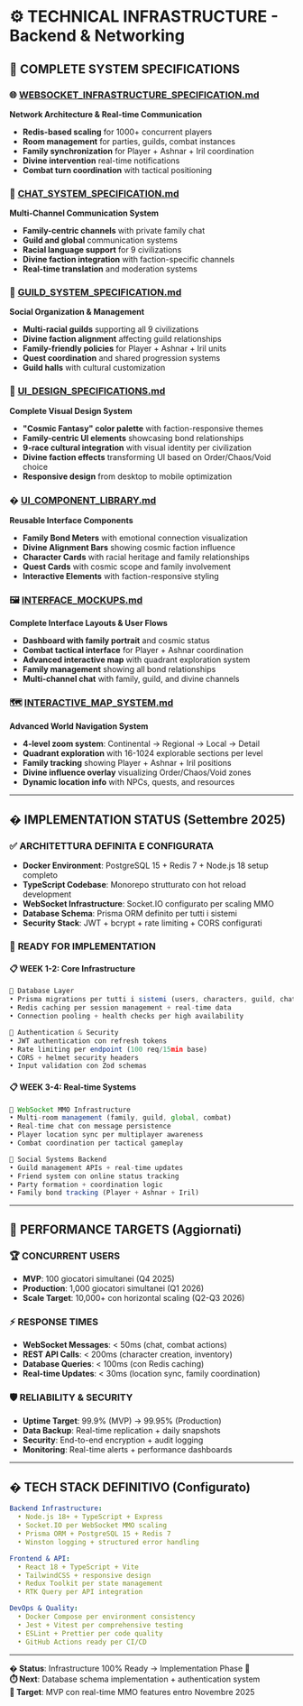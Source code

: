 # ⚙️ TECHNICAL INFRASTRUCTURE - Backend & Networking

## 📁 **COMPLETE SYSTEM SPECIFICATIONS**

### **🌐 [WEBSOCKET_INFRASTRUCTURE_SPECIFICATION.md](WEBSOCKET_INFRASTRUCTURE_SPECIFICATION.md)**
**Network Architecture & Real-time Communication**
- **Redis-based scaling** for 1000+ concurrent players
- **Room management** for parties, guilds, combat instances
- **Family synchronization** for Player + Ashnar + Iril coordination
- **Divine intervention** real-time notifications
- **Combat turn coordination** with tactical positioning

### **💬 [CHAT_SYSTEM_SPECIFICATION.md](CHAT_SYSTEM_SPECIFICATION.md)**
**Multi-Channel Communication System**
- **Family-centric channels** with private family chat
- **Guild and global** communication systems
- **Racial language support** for 9 civilizations
- **Divine faction integration** with faction-specific channels
- **Real-time translation** and moderation systems

### **🏰 [GUILD_SYSTEM_SPECIFICATION.md](GUILD_SYSTEM_SPECIFICATION.md)**
**Social Organization & Management**
- **Multi-racial guilds** supporting all 9 civilizations
- **Divine faction alignment** affecting guild relationships
- **Family-friendly policies** for Player + Ashnar + Iril units
- **Quest coordination** and shared progression systems
- **Guild halls** with cultural customization

### **🎨 [UI_DESIGN_SPECIFICATIONS.md](UI_DESIGN_SPECIFICATIONS.md)**
**Complete Visual Design System**
- **"Cosmic Fantasy" color palette** with faction-responsive themes
- **Family-centric UI elements** showcasing bond relationships
- **9-race cultural integration** with visual identity per civilization
- **Divine faction effects** transforming UI based on Order/Chaos/Void choice
- **Responsive design** from desktop to mobile optimization

### **� [UI_COMPONENT_LIBRARY.md](UI_COMPONENT_LIBRARY.md)**
**Reusable Interface Components**
- **Family Bond Meters** with emotional connection visualization
- **Divine Alignment Bars** showing cosmic faction influence
- **Character Cards** with racial heritage and family relationships
- **Quest Cards** with cosmic scope and family involvement
- **Interactive Elements** with faction-responsive styling

### **🖼️ [INTERFACE_MOCKUPS.md](INTERFACE_MOCKUPS.md)**
**Complete Interface Layouts & User Flows**
- **Dashboard with family portrait** and cosmic status
- **Combat tactical interface** for Player + Ashnar coordination
- **Advanced interactive map** with quadrant exploration system
- **Family management** showing all bond relationships
- **Multi-channel chat** with family, guild, and divine channels

### **🗺️ [INTERACTIVE_MAP_SYSTEM.md](INTERACTIVE_MAP_SYSTEM.md)**
**Advanced World Navigation System**
- **4-level zoom system**: Continental → Regional → Local → Detail
- **Quadrant exploration** with 16-1024 explorable sections per level
- **Family tracking** showing Player + Ashnar + Iril positions
- **Divine influence overlay** visualizing Order/Chaos/Void zones
- **Dynamic location info** with NPCs, quests, and resources

---

## � **IMPLEMENTATION STATUS (Settembre 2025)**

### ✅ **ARCHITETTURA DEFINITA E CONFIGURATA**
- **Docker Environment**: PostgreSQL 15 + Redis 7 + Node.js 18 setup completo
- **TypeScript Codebase**: Monorepo strutturato con hot reload development  
- **WebSocket Infrastructure**: Socket.IO configurato per scaling MMO
- **Database Schema**: Prisma ORM definito per tutti i sistemi
- **Security Stack**: JWT + bcrypt + rate limiting + CORS configurati

### 🔄 **READY FOR IMPLEMENTATION**

#### **📋 WEEK 1-2: Core Infrastructure**
```typescript
🔧 Database Layer
• Prisma migrations per tutti i sistemi (users, characters, guild, chat)
• Redis caching per session management + real-time data  
• Connection pooling + health checks per high availability

🔐 Authentication & Security  
• JWT authentication con refresh tokens
• Rate limiting per endpoint (100 req/15min base)
• CORS + helmet security headers
• Input validation con Zod schemas
```

#### **📋 WEEK 3-4: Real-time Systems**
```typescript  
💬 WebSocket MMO Infrastructure
• Multi-room management (family, guild, global, combat)
• Real-time chat con message persistence  
• Player location sync per multiplayer awareness
• Combat coordination per tactical gameplay

🏰 Social Systems Backend
• Guild management APIs + real-time updates
• Friend system con online status tracking  
• Party formation + coordination logic
• Family bond tracking (Player + Ashnar + Iril)
```

---

## 🎯 **PERFORMANCE TARGETS (Aggiornati)**

### **🏆 CONCURRENT USERS**
- **MVP**: 100 giocatori simultanei (Q4 2025)
- **Production**: 1,000 giocatori simultanei (Q1 2026)  
- **Scale Target**: 10,000+ con horizontal scaling (Q2-Q3 2026)

### **⚡ RESPONSE TIMES**
- **WebSocket Messages**: < 50ms (chat, combat actions)
- **REST API Calls**: < 200ms (character creation, inventory)
- **Database Queries**: < 100ms (con Redis caching)
- **Real-time Updates**: < 30ms (location sync, family coordination)

### **🛡️ RELIABILITY & SECURITY**
- **Uptime Target**: 99.9% (MVP) → 99.95% (Production)
- **Data Backup**: Real-time replication + daily snapshots
- **Security**: End-to-end encryption + audit logging  
- **Monitoring**: Real-time alerts + performance dashboards

---

## � **TECH STACK DEFINITIVO (Configurato)**

```yaml
Backend Infrastructure:
  • Node.js 18+ + TypeScript + Express
  • Socket.IO per WebSocket MMO scaling
  • Prisma ORM + PostgreSQL 15 + Redis 7
  • Winston logging + structured error handling

Frontend & API:
  • React 18 + TypeScript + Vite
  • TailwindCSS + responsive design
  • Redux Toolkit per state management  
  • RTK Query per API integration

DevOps & Quality:
  • Docker Compose per environment consistency
  • Jest + Vitest per comprehensive testing
  • ESLint + Prettier per code quality
  • GitHub Actions ready per CI/CD
```

---

**� Status**: Infrastructure 100% Ready → Implementation Phase 🚀  
**⏱️ Next**: Database schema implementation + authentication system  
**🎯 Target**: MVP con real-time MMO features entro Novembre 2025

